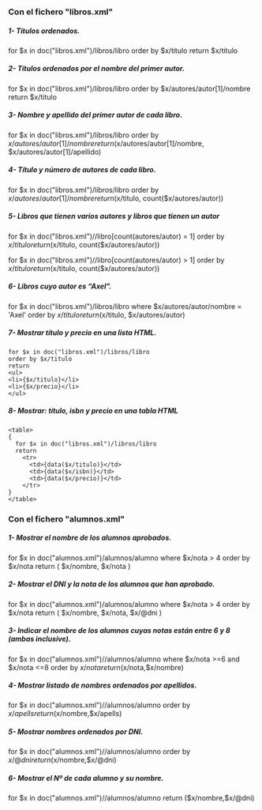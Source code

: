 ### Con el fichero "libros.xml"

##### 1- Títulos ordenados.

for $x in doc("libros.xml")/libros/libro
order by  $x/titulo
return $x/titulo

##### 2- Títulos ordenados por el nombre del primer autor.

for $x in doc("libros.xml")/libros/libro
order by  $x/autores/autor[1]/nombre
return $x/titulo

##### 3- Nombre y apellido del primer autor de cada libro.

for $x in doc("libros.xml")/libros/libro
order by  $x/autores/autor[1]/nombre
return ($x/autores/autor[1]/nombre,  $x/autores/autor[1]/apellido)

##### 4- Título y número de autores de cada libro.

for $x in doc("libros.xml")/libros/libro
order by  $x/autores/autor[1]/nombre
return ($x/titulo,  count($x/autores/autor))

##### 5- Libros que tienen varios autores y libros que tienen un autor

for $x in doc("libros.xml")//libro[count(autores/autor) = 1]
order by $x/titulo
return ($x/titulo, count($x/autores/autor))

for $x in doc("libros.xml")//libro[count(autores/autor) > 1]
order by $x/titulo
return ($x/titulo, count($x/autores/autor))

##### 6- Libros cuyo autor es “Axel”.

for $x in doc("libros.xml")/libros/libro
where $x/autores/autor/nombre = 'Axel'
order by $x/titulo
return ($x/titulo, $x/autores/autor)

##### 7- Mostrar título y precio en una lista HTML.

```
for $x in doc("libros.xml")/libros/libro
order by $x/titulo
return
<ul>
<li>{$x/titulo}</li> 
<li>{$x/precio}</li>
</ul>
```

##### 8- Mostrar: título, isbn y precio en una tabla HTML

```
<table>
{
  for $x in doc("libros.xml")/libros/libro
  return
    <tr>
      <td>{data($x/titulo)}</td>
      <td>{data($x/isbn)}</td>
      <td>{data($x/precio)}</td>
    </tr>
}
</table>
```


### Con el fichero "alumnos.xml"

##### 1- Mostrar el nombre de los alumnos aprobados.

for $x in doc("alumnos.xml")/alumnos/alumno
where $x/nota > 4
order by $x/nota
return ( $x/nombre, $x/nota )



##### 2- Mostrar el DNI y la nota de los alumnos que han aprobado.
for $x in doc("alumnos.xml")/alumnos/alumno
where $x/nota > 4
order by $x/nota
return ( $x/nombre, $x/nota,  $x/@dni )


##### 3- Indicar el nombre de los alumnos cuyas notas están entre 6 y 8 (ambas inclusive).


for $x in doc("alumnos.xml")//alumnos/alumno
where $x/nota >=6 and $x/nota <=8
order by $x/nota
return ($x/nota,$x/nombre)



##### 4- Mostrar listado de nombres ordenados por apellidos.

for $x in doc("alumnos.xml")//alumnos/alumno
order by $x/apells
return ($x/nombre,$x/apells)


##### 5- Mostrar nombres ordenados por DNI.

for $x in doc("alumnos.xml")//alumnos/alumno
order by $x/@dni
return ($x/nombre,$x/@dni)


##### 6- Mostrar el Nº de cada alumno y su nombre.

for $x in doc("alumnos.xml")//alumnos/alumno
return ($x/nombre,$x/@dni)

